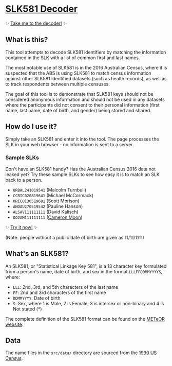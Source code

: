 [SLK581 Decoder](https://cmrn.github.io/slk581)
==============
✨ [Take me to the decoder!](https://cmrn.github.io/slk581) ✨

What is this?
-------------
This tool attempts to decode SLK581 identifiers by matching the information contained in the SLK with a list of common first and last names.

The most notable use of SLK581 is in the 2016 Australian Census, where it is suspected that the ABS is using SLK581 to match census information against other SLK581 identified datasets (such as health records), as well as to track respondents between multiple censuses.

The goal of this tool is to demonstrate that SLK581 keys should not be considered anonymous information and should not be used in any datasets where the participants did not consent to their personal information (first name, last name, date of birth, and gender) being stored and shared.

How do I use it?
----------------
Simply take an SLK581 and enter it into the tool. The page processes the SLK
in your web browser - no information is sent to a server.

### Sample SLKs ###
Don't have an SLK581 handy? Has the Australian Census 2016 data not leaked yet? Try these sample SLKs to see how easy it is to match an SLK back to a person.

- `URBAL241019541` (Malcolm Turnbull)
- `CCRIC020819641` (Michael McCormack)
- `ORICO130519681` (Scott Morison)
- `ANOAU270519542` (Pauline Hanson)
- `ALSAV111111111` (David Kalisch)
- `OO2AM111111111` ([Cameron Moon](https://twitter.com/cmrn))

✨ [Try it now!](https://cmrn.github.io/slk581) ✨

(Note: people without a public date of birth are given as 11/11/1111)

What's an SLK581?
-----------------
An SLK581, or "Statistical Linkage Key 581", is a 13 character key formulated from a person's name, date of birth, and sex in the format `LLLFFDDMMYYYYS`, where:

- `LLL`: 2nd, 3rd, and 5th characters of the last name
- `FF`: 2nd and 3rd characters of the first name
- `DDMMYYYY`: Date of birth
- `S`: Sex, where 1 is Male, 2 is Female, 3 is intersex or non-binary and 4 is Not stated (\*)

The complete definition of the SLK581 format can be found on the [METeOR website](http://meteor.aihw.gov.au/content/index.phtml/itemId/349510).

Data
----
The name files in the `src/data/` directory are sourced from the [1990 US Census](http://www.census.gov/topics/population/genealogy/data/1990_census/1990_census_namefiles.html).
